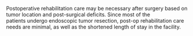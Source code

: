 Postoperative rehabilitation care may be necessary after surgery based on tumor location and post-surgical deficits. Since most of the patients undergo endoscopic tumor resection, post-op rehabilitation care needs are minimal, as well as the shortened length of stay in the facility.